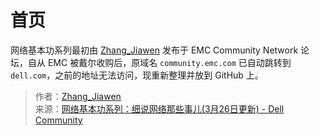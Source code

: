 # 首页

网络基本功系列最初由 [Zhang_Jiawen](https://www.dell.com/community/user/viewprofilepage/user-id/3768458) 发布于 EMC Community Network 论坛，自从 EMC 被戴尔收购后，原域名 `community.emc.com` 已自动跳转到 `dell.com`，之前的地址无法访问，现重新整理并放到 GitHub 上。

> 作者：[Zhang_Jiawen](https://www.dell.com/community/user/viewprofilepage/user-id/3768458)  
> 来源：[网络基本功系列：细说网络那些事儿(3月26日更新) - Dell Community](https://www.dell.com/community/%E7%BB%BC%E5%90%88%E8%AE%A8%E8%AE%BA%E5%8C%BA/%E7%BD%91%E7%BB%9C%E5%9F%BA%E6%9C%AC%E5%8A%9F%E7%B3%BB%E5%88%97-%E7%BB%86%E8%AF%B4%E7%BD%91%E7%BB%9C%E9%82%A3%E4%BA%9B%E4%BA%8B%E5%84%BF-3%E6%9C%8826%E6%97%A5%E6%9B%B4%E6%96%B0/m-p/7045185)
